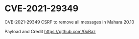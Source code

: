 # CVE-2021-29349
CVE-2021-29349 CSRF to remove all messages in Mahara 20.10

Payload and Credit https://github.com/0xBaz
